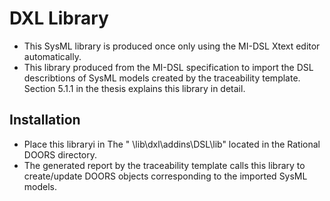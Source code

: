 # DXL Library
* This SysML library is produced once only using the MI-DSL Xtext editor automatically.
* This library produced from the MI-DSL specification to import the DSL describtions of SysML models created by the traceability template. Section 5.1.1 in the thesis explains this library in detail.
## Installation
* Place this libraryi in The " \lib\dxl\addins\DSL\lib" located in the Rational DOORS directory.
* The generated report by the traceability template calls this library to create/update DOORS objects corresponding to the imported SysML models.

